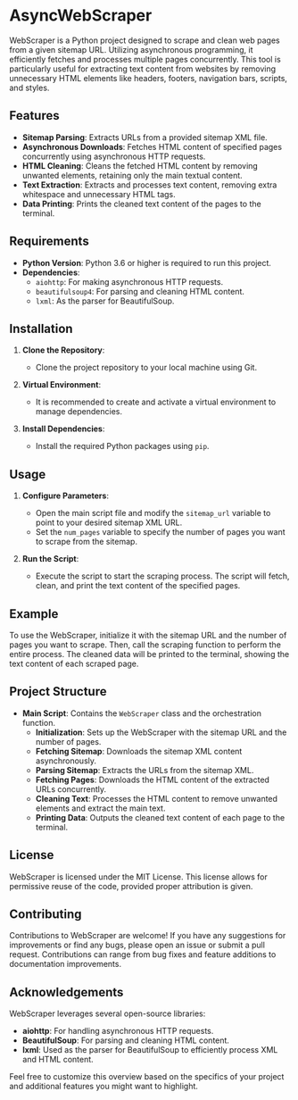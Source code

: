 # AsyncWebScraper

WebScraper is a Python project designed to scrape and clean web pages from a given sitemap URL. Utilizing asynchronous programming, it efficiently fetches and processes multiple pages concurrently. This tool is particularly useful for extracting text content from websites by removing unnecessary HTML elements like headers, footers, navigation bars, scripts, and styles.

## Features

- **Sitemap Parsing**: Extracts URLs from a provided sitemap XML file.
- **Asynchronous Downloads**: Fetches HTML content of specified pages concurrently using asynchronous HTTP requests.
- **HTML Cleaning**: Cleans the fetched HTML content by removing unwanted elements, retaining only the main textual content.
- **Text Extraction**: Extracts and processes text content, removing extra whitespace and unnecessary HTML tags.
- **Data Printing**: Prints the cleaned text content of the pages to the terminal.

## Requirements

- **Python Version**: Python 3.6 or higher is required to run this project.
- **Dependencies**:
  - `aiohttp`: For making asynchronous HTTP requests.
  - `beautifulsoup4`: For parsing and cleaning HTML content.
  - `lxml`: As the parser for BeautifulSoup.

## Installation

1. **Clone the Repository**:
   - Clone the project repository to your local machine using Git.

2. **Virtual Environment**:
   - It is recommended to create and activate a virtual environment to manage dependencies.
   
3. **Install Dependencies**:
   - Install the required Python packages using `pip`.

## Usage

1. **Configure Parameters**:
   - Open the main script file and modify the `sitemap_url` variable to point to your desired sitemap XML URL.
   - Set the `num_pages` variable to specify the number of pages you want to scrape from the sitemap.

2. **Run the Script**:
   - Execute the script to start the scraping process. The script will fetch, clean, and print the text content of the specified pages.

## Example

To use the WebScraper, initialize it with the sitemap URL and the number of pages you want to scrape. Then, call the scraping function to perform the entire process. The cleaned data will be printed to the terminal, showing the text content of each scraped page.

## Project Structure

- **Main Script**: Contains the `WebScraper` class and the orchestration function.
  - **Initialization**: Sets up the WebScraper with the sitemap URL and the number of pages.
  - **Fetching Sitemap**: Downloads the sitemap XML content asynchronously.
  - **Parsing Sitemap**: Extracts the URLs from the sitemap XML.
  - **Fetching Pages**: Downloads the HTML content of the extracted URLs concurrently.
  - **Cleaning Text**: Processes the HTML content to remove unwanted elements and extract the main text.
  - **Printing Data**: Outputs the cleaned text content of each page to the terminal.

## License

WebScraper is licensed under the MIT License. This license allows for permissive reuse of the code, provided proper attribution is given.

## Contributing

Contributions to WebScraper are welcome! If you have any suggestions for improvements or find any bugs, please open an issue or submit a pull request. Contributions can range from bug fixes and feature additions to documentation improvements.

## Acknowledgements

WebScraper leverages several open-source libraries:
- **aiohttp**: For handling asynchronous HTTP requests.
- **BeautifulSoup**: For parsing and cleaning HTML content.
- **lxml**: Used as the parser for BeautifulSoup to efficiently process XML and HTML content.

Feel free to customize this overview based on the specifics of your project and additional features you might want to highlight.
